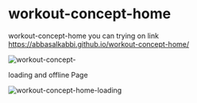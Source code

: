 # workout-concept-home
workout-concept-home    you can trying on link      https://abbasalkabbi.github.io/workout-concept-home/







![workout-concept-](https://user-images.githubusercontent.com/75854041/117360320-4e450780-aec1-11eb-96a9-1664041021a9.png)





























loading and offline Page


![workout-concept-home-loading](https://user-images.githubusercontent.com/75854041/117363575-6dde2f00-aec5-11eb-9469-4490d1586d59.png)




